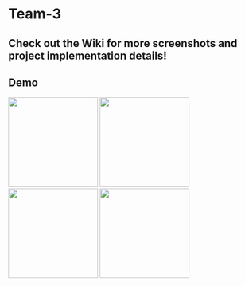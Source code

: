 # Team-3
## Check out the Wiki for more screenshots and project implementation details!
## Demo
<img src="./SafetyApp1.gif" width="180">
<img src="./SafetyApp2.gif" width="180">
<img src="./SafetyApp3.gif" width="180">
<img src="./SafetyApp4.gif" width="180">
